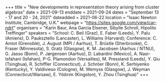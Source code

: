 +++
title = "New developments in representation theory arising from cluster algebras"
date = 2021-09-13
enddate = 2021-09-24
dates = "September 13 - 17 and 20 - 24, 2021"
dateadded = 2021-06-22
location = "Isaac Newton Institute, Cambridge, U.K."
webpage = "https://sites.google.com/view/car-ndrt"
organisers = "Karin Baur, Ana Garcia Elsener, Sibylle Schroll, Hipolito Treffinger"
speakers = "School: C. Beil (Graz), E. Faber (Leeds), Y. Palu (Amiens), D. Pauksztello (Lancaster), L. Williams (Harvard); Conference: C. Amiot (Grenoble), J. August (MPI / Aarhus), T. Brüstle (Sherbrooke), C. Fraser (Minnesota), S. Gratz (Glasgow), K. M. Jacobsen (Aarhus / NTNU), G. Jasso (Bonn), P. Jørgensen (Aarhus), D. Labardini (Mexico), A. Nasr-Isfahani (Isfahan), P-G. Plamondon (Versailles), M. Pressland (Leeds), Y. Qiu (Tsinghua), R. Schiffler (Connecticut), J. Schröer (Bonn), K. Serhiyenko (Kentucky), Y. Valdivieso (Cologne), M. Wemyss (Glasgow), J. Weyman (Connecticut/Warsaw), E. Yıldırım (Kingston), Y. Zhou (Tsinghua)"
+++
